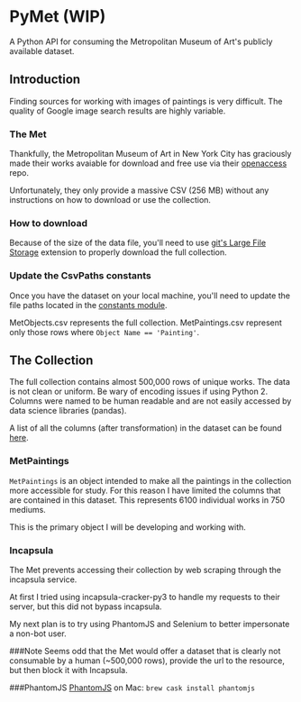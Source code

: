 # PyMet (WIP)
A Python API for consuming the Metropolitan Museum of Art's publicly available dataset.

## Introduction
Finding sources for working with images of paintings is very difficult. The quality of Google image search results are highly variable.

### The Met
Thankfully, the Metropolitan Museum of Art in New York City has graciously made their works avaiable for download and free use via their [openaccess](https://github.com/metmuseum/openaccess) repo.

Unfortunately, they only provide a massive CSV (256 MB) without any instructions on how to download or use the collection.

### How to download
Because of the size of the data file, you'll need to use [git's Large File Storage](https://git-lfs.github.com/) extension to properly download the full collection.

### Update the CsvPaths constants
Once you have the dataset on your local machine, you'll need to update the file paths located in the [constants module](https://github.com/atheis4/pymet/blob/master/pymet/utils/constants.py#L56-L59).

MetObjects.csv represents the full collection.
MetPaintings.csv represent only those rows where `Object Name == 'Painting'`.

## The Collection
The full collection contains almost 500,000 rows of unique works. The data is not clean or uniform. Be wary of encoding issues if using Python 2. Columns were named to be human readable and are not easily accessed by data science libraries (pandas).

A list of all the columns (after transformation) in the dataset can be found [here](https://github.com/atheis4/pymet/blob/master/pymet/utils/constants.py#L4-L47).

### MetPaintings
`MetPaintings` is an object intended to make all the paintings in the collection more accessible for study. For this reason I have limited the columns that are contained in this dataset. This represents 6100 individual works in 750 mediums.

This is the primary object I will be developing and working with.

### Incapsula
The Met prevents accessing their collection by web scraping through the incapsula service.

At first I tried using incapsula-cracker-py3 to handle my requests to their server, but this did not bypass incapsula.

My next plan is to try using PhantomJS and Selenium to better impersonate a non-bot user. 

###Note
Seems odd that the Met would offer a dataset that is clearly not consumable by a human (~500,000 rows), provide the url to the resource, but then block it with Incapsula.

###PhantomJS
[PhantomJS](http://phantomjs.org/) 
on Mac: `brew cask install phantomjs` 